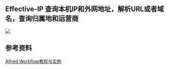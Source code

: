 ## Effective-IP 查询本机IP和外网地址，解析URL或者域名，查询归属地和运营商

![](https://i.loli.net/2018/07/29/5b5de193d616c.gif)

## 参考资料
[Alfred Workflow教程与实例](https://github.com/stidio/Alfred-Workflow)